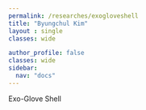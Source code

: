 ```yaml
---
permalink: /researches/exogloveshell
title: "Byungchul Kim"
layout : single
classes: wide

author_profile: false
classes: wide
sidebar:
  nav: "docs"
---
```

Exo-Glove Shell
